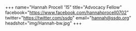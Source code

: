 +++
name="Hannah Procell '15"
title="Advocacy Fellow"
facebook="https://www.facebook.com/hannahprocell0702"
twitter="https://twitter.com/ssdp"
email="hannah@ssdp.org"
headshot="img/Hannah-bw.jpg"
+++
